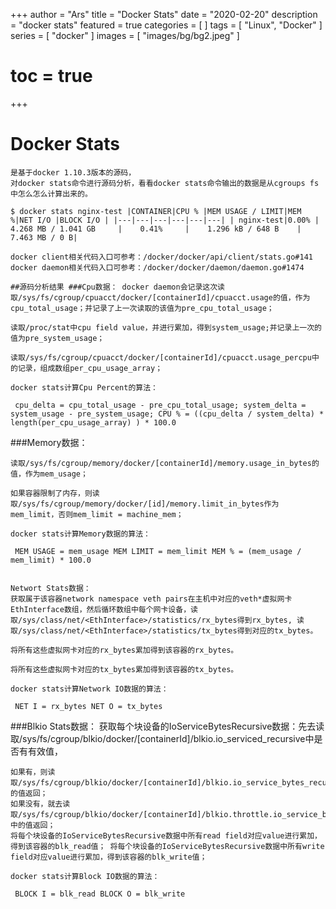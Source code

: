 +++
author = "Ars"
title = "Docker Stats"
date = "2020-02-20"
description = "docker stats"
featured = true
categories = [
]
tags = [
  "Linux",
  "Docker"
]
series = [
  "docker"
]
images = [
  "images/bg/bg2.jpeg"
]
# toc = true
+++

# Docker Stats
```
是基于docker 1.10.3版本的源码，
对docker stats命令进行源码分析，看看docker stats命令输出的数据是从cgroups fs中怎么怎么计算出来的。

$ docker stats nginx-test |CONTAINER|CPU % |MEM USAGE / LIMIT|MEM %|NET I/O |BLOCK I/O | |---|---|---|---|---|---| | nginx-test|0.00% |    4.268 MB / 1.041 GB     |    0.41%     |    1.296 kB / 648 B    |    7.463 MB / 0 B|

docker client相关代码入口可参考：/docker/docker/api/client/stats.go#141 docker daemon相关代码入口可参考：/docker/docker/daemon/daemon.go#1474

##源码分析结果 ###Cpu数据： docker daemon会记录这次读取/sys/fs/cgroup/cpuacct/docker/[containerId]/cpuacct.usage的值，作为cpu_total_usage；并记录了上一次读取的该值为pre_cpu_total_usage；

读取/proc/stat中cpu field value，并进行累加，得到system_usage;并记录上一次的值为pre_system_usage；

读取/sys/fs/cgroup/cpuacct/docker/[containerId]/cpuacct.usage_percpu中的记录，组成数组per_cpu_usage_array；

docker stats计算Cpu Percent的算法：

 cpu_delta = cpu_total_usage - pre_cpu_total_usage; system_delta = system_usage - pre_system_usage; CPU % = ((cpu_delta / system_delta) * length(per_cpu_usage_array) ) * 100.0
```

###Memory数据：
```
读取/sys/fs/cgroup/memory/docker/[containerId]/memory.usage_in_bytes的值，作为mem_usage；

如果容器限制了内存，则读取/sys/fs/cgroup/memory/docker/[id]/memory.limit_in_bytes作为mem_limit，否则mem_limit = machine_mem；

docker stats计算Memory数据的算法：

 MEM USAGE = mem_usage MEM LIMIT = mem_limit MEM % = (mem_usage / mem_limit) * 100.0


Networt Stats数据：
获取属于该容器network namespace veth pairs在主机中对应的veth*虚拟网卡EthInterface数组，然后循环数组中每个网卡设备，读取/sys/class/net/<EthInterface>/statistics/rx_bytes得到rx_bytes, 读取/sys/class/net/<EthInterface>/statistics/tx_bytes得到对应的tx_bytes。

将所有这些虚拟网卡对应的rx_bytes累加得到该容器的rx_bytes。

将所有这些虚拟网卡对应的tx_bytes累加得到该容器的tx_bytes。

docker stats计算Network IO数据的算法：

 NET I = rx_bytes NET O = tx_bytes

```
###Blkio Stats数据： 获取每个块设备的IoServiceBytesRecursive数据：先去读取/sys/fs/cgroup/blkio/docker/[containerId]/blkio.io_serviced_recursive中是否有有效值，
```
如果有，则读取/sys/fs/cgroup/blkio/docker/[containerId]/blkio.io_service_bytes_recursive的值返回；
如果没有，就去读取/sys/fs/cgroup/blkio/docker/[containerId]/blkio.throttle.io_service_bytes中的值返回；
将每个块设备的IoServiceBytesRecursive数据中所有read field对应value进行累加，得到该容器的blk_read值； 将每个块设备的IoServiceBytesRecursive数据中所有write field对应value进行累加，得到该容器的blk_write值；

docker stats计算Block IO数据的算法：

 BLOCK I = blk_read BLOCK O = blk_write
```
